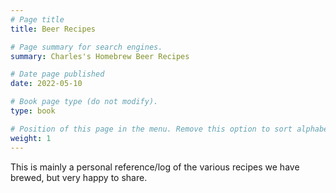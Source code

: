 ```yaml
---
# Page title
title: Beer Recipes

# Page summary for search engines.
summary: Charles's Homebrew Beer Recipes

# Date page published
date: 2022-05-10

# Book page type (do not modify).
type: book

# Position of this page in the menu. Remove this option to sort alphabetically.
weight: 1
---
```


This is mainly a personal reference/log of the various recipes we have brewed, but very happy to share.